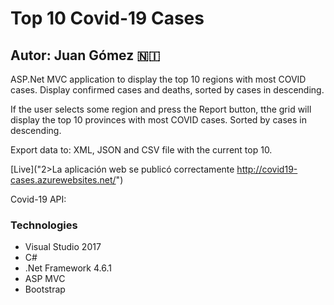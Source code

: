# Top 10 Covid-19 Cases
## Autor: Juan Gómez 🇳🇮

ASP.Net MVC application to display the top 10 regions with most COVID cases. Display confirmed cases and deaths, sorted by cases in descending.

If the user selects some region and press the Report button, tthe grid will display the top 10 provinces with most COVID cases. Sorted by cases in descending.

Export data to: XML, JSON and CSV file with the current top 10.

[Live]("2>La aplicación web se publicó correctamente http://covid19-cases.azurewebsites.net/")

Covid-19 API: []("https://rapidapi.com/axisbits-axisbits-default/api/covid-19-statistics")

### Technologies
- Visual Studio 2017
- C#
- .Net Framework 4.6.1
- ASP MVC
- Bootstrap
